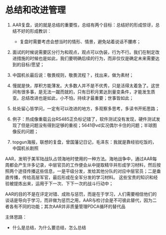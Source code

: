 # 总结和改进管理

1. AAR复盘，说的就是总结的重要性，总结有两个目标：总结好的形成惊讶，总结不好的形成教训：
   - 复盘时需要考虑会想当时的情形、情景，避免站着说话不腰疼；
2. 面试的时候说需要区分行为和观点，观点可以伪装，行为不行。我们在制定改进措施的时候也是如此，我们要明确后续的行为，而非仅仅是确定未来需要达到的目标/愿望；
3. 中国机长最后说：敬畏规则，敬畏流程？，找出来，做为素材；
4. 慢就是快，厚积方能薄发。大多数人并不是不优秀，只是活得太着急了。这世间有很多事，是无法一蹴而就的，只有日积月累达到量变条件，才能发生质变。总结改进也是如此，小不怕，持续才最重要；世事皆如此；
5. 处处留心皆学问，一定有可以改进的地方，多观察多思考，多读书开拓思路；
6. 例子：热成像重载云台RS485正负标记错了，软件测试没有发现，硬件测试发现了但是问题没有得到足够的重视；5641@vd实况偶尔卡住的问题；半球图像反的问题；

7. topgun海报，联想的复盘，曾国藩记日记，毛泽东：我就是靠经验吃饭的，中国机长剧照

AAR，发明于美军陆战队占领海地时使用的一种方法。海地战争中，通过AAR每周都会产生许多记录，中层官员的工作便会从中提取精华并形成学习材料，然后按照两个途径传播这些信息，一是平级分发，发给其他分队的对应中层官员；二是垂直传播，传给高层军官，最后形成在全军分发的学习材料。 这些宝贵的知识和经验被提炼出来，运用于下一次、下下一次的战斗行动中；

AAR的目的不是在评定对错、成败与惩罚，而是在于学习，人们需要相信他们的谈话是导向于学习，而非做为惩罚之用，AAR与检讨会是不可彼此替代，因为二者各有不同的功能；其次AAR并非质量管理PDCA循环的替代品

主体思路：

- 什么是总结，为什么要总结，怎么总结